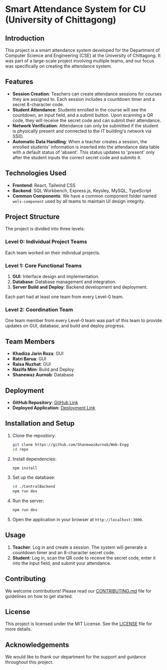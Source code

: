 # Smart Attendance System for CU (University of Chittagong)

## Introduction
This project is a smart attendance system developed for the Department of Computer Science and Engineering (CSE) at the University of Chittagong. It was part of a large-scale project involving multiple teams, and our focus was specifically on creating the attendance system.

## Features
- **Session Creation**: Teachers can create attendance sessions for courses they are assigned to. Each session includes a countdown timer and a secret 8-character code.
- **Student Attendance**: Students enrolled in the course will see the countdown, an input field, and a submit button. Upon scanning a QR code, they will receive the secret code and can submit their attendance.
- **Network Verification**: Attendance can only be submitted if the student is physically present and connected to the IT building's network via SSID.
- **Automatic Data Handling**: When a teacher creates a session, the enrolled students' information is inserted into the attendance data table with a default status of 'absent'. This status updates to 'present' only after the student inputs the correct secret code and submits it.

## Technologies Used
- **Frontend**: React, Tailwind CSS
- **Backend**: SQL Workbench, Express.js, Keysley, MySQL, TypeScript
- **Common Components**: We have a common component folder named `wels-component` used by all teams to maintain UI design integrity.

## Project Structure
The project is divided into three levels:

### Level 0: Individual Project Teams
Each team worked on their individual projects.

### Level 1: Core Functional Teams
1. **GUI**: Interface design and implementation.
2. **Database**: Database management and integration.
3. **Server Build and Deploy**: Backend development and deployment.

Each part had at least one team from every Level-0 team.

### Level 2: Coordination Team
One team member from every Level-0 team was part of this team to provide updates on GUI, database, and build and deploy progress.

## Team Members
- **Khadiza Jarin Roza**: GUI
- **Ratri Barua**: GUI
- **Raisa Nuzhat**: GUI
- **Nazifa Mim**: Build and Deploy
- **Shanewaz Aurnob**: Database

## Deployment
- **GitHub Repository**: [GitHub Link](https://github.com/ShanewazAurnob/Web-Engg)
- **Deployed Application**: [Deployment Link](http://bike-csecu.com:3040/)

## Installation and Setup
1. Clone the repository:
   ```bash
   git clone https://github.com/ShanewazAurnob/Web-Engg
   cd repo
   ```
2. Install dependencies:
   ```bash
   npm install
   ```
3. Set up the database:
   ```bash
   cd ./CentralBackend
   npm run dev
   ```
4. Run the server:
   ```bash
   npm run dev
   ```
5. Open the application in your browser at `http://localhost:3000`.

## Usage
1. **Teacher**: Log in and create a session. The system will generate a countdown timer and an 8-character secret code.
2. **Student**: Log in, scan the QR code to receive the secret code, enter it into the input field, and submit your attendance.

## Contributing
We welcome contributions! Please read our [CONTRIBUTING.md](CONTRIBUTING.md) file for guidelines on how to get started.

## License
This project is licensed under the MIT License. See the [LICENSE](LICENSE) file for more details.

## Acknowledgements
We would like to thank our department for the support and guidance throughout this project.
